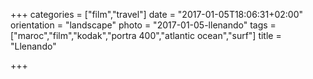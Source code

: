 +++
categories = ["film","travel"]
date = "2017-01-05T18:06:31+02:00"
orientation = "landscape"
photo = "2017-01-05-llenando"
tags = ["maroc","film","kodak","portra 400","atlantic ocean","surf"]
title = "Llenando"

+++
